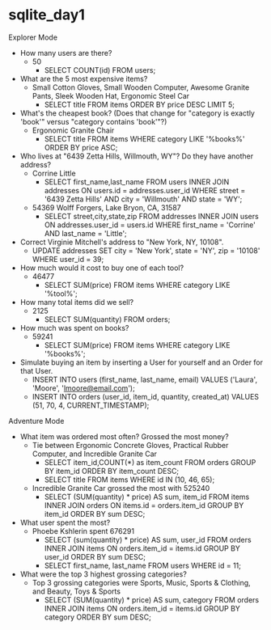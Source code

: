 # sqlite_day1

Explorer Mode

- How many users are there? 
  - 50
    - SELECT COUNT(id) FROM users;    
- What are the 5 most expensive items?
  - Small Cotton Gloves, Small Wooden Computer, Awesome Granite Pants, Sleek Wooden Hat, Ergonomic Steel Car
    - SELECT title FROM items ORDER BY price DESC LIMIT 5;
- What's the cheapest book? (Does that change for "category is exactly 'book'" versus "category contains 'book'"?)
  - Ergonomic Granite Chair
    - SELECT title FROM items WHERE category LIKE '%books%' ORDER BY price ASC;
- Who lives at "6439 Zetta Hills, Willmouth, WY"? Do they have another address?
  - Corrine Little
    - SELECT first_name,last_name FROM users INNER JOIN addresses ON users.id = addresses.user_id WHERE street = '6439 Zetta Hills' AND city = 'Willmouth' AND state = 'WY';
  - 54369 Wolff Forgers, Lake Bryon, CA, 31587
    - SELECT street,city,state,zip FROM addresses INNER JOIN users ON addresses.user_id = users.id WHERE first_name = 'Corrine' AND last_name = 'Little';
- Correct Virginie Mitchell's address to "New York, NY, 10108".
  - UPDATE addresses SET city = 'New York', state = 'NY', zip = '10108' WHERE user_id = 39;
- How much would it cost to buy one of each tool?
  - 46477
    - SELECT SUM(price) FROM items WHERE category LIKE '%tool%';
- How many total items did we sell?
  - 2125
    - SELECT SUM(quantity) FROM orders;
- How much was spent on books?
  - 59241
    - SELECT SUM(price) FROM items WHERE category LIKE '%books%';
- Simulate buying an item by inserting a User for yourself and an Order for that User.
  - INSERT INTO users (first_name, last_name, email) VALUES ('Laura', 'Moore', 'lmoore@email.com');
  - INSERT INTO orders (user_id, item_id, quantity, created_at) VALUES (51, 70, 4, CURRENT_TIMESTAMP);

Adventure Mode

- What item was ordered most often? Grossed the most money?
  - Tie between Ergonomic Concrete Gloves, Practical Rubber Computer, and Incredible Granite Car
    - SELECT item_id,COUNT(*) as item_count FROM orders GROUP BY item_id ORDER BY item_count DESC;
    - SELECT title FROM items WHERE id IN (10, 46, 65);
  - Incredible Granite Car grossed the most with 525240
    - SELECT (SUM(quantity) * price) AS sum, item_id FROM items INNER JOIN orders ON items.id = orders.item_id GROUP BY item_id ORDER BY sum DESC;
- What user spent the most?
  - Phoebe Kshlerin spent 676291
    - SELECT (sum(quantity) * price) AS sum, user_id FROM orders INNER JOIN items ON orders.item_id = items.id GROUP BY user_id ORDER BY sum DESC;
    - SELECT first_name, last_name FROM users WHERE id = 11;
- What were the top 3 highest grossing categories?
  - Top 3 grossing categories were Sports, Music, Sports & Clothing, and Beauty, Toys & Sports
    - SELECT (SUM(quantity) * price) AS sum, category FROM orders INNER JOIN items ON orders.item_id = items.id GROUP BY category ORDER BY sum DESC;
